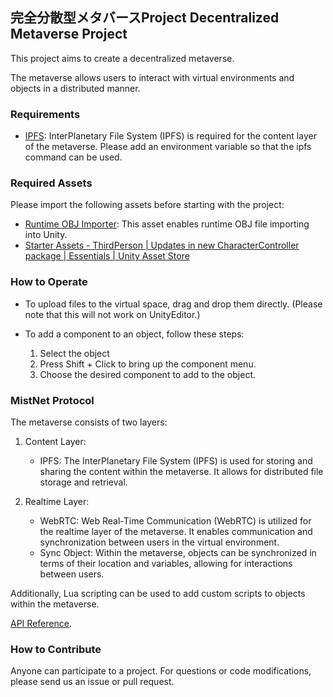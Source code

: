 ## 完全分散型メタバースProject Decentralized Metaverse Project

This project aims to create a decentralized metaverse. 

The metaverse allows users to interact with virtual environments and objects in a distributed manner.

### Requirements

- [IPFS](https://docs.ipfs.tech/install/): InterPlanetary File System (IPFS) is required for the content layer of the metaverse. Please add an environment variable so that the ipfs command can be used.

### Required Assets

Please import the following assets before starting with the project:

- [Runtime OBJ Importer](https://assetstore.unity.com/packages/tools/modeling/runtime-obj-importer-49547): This asset enables runtime OBJ file importing into Unity.
- [Starter Assets - ThirdPerson | Updates in new CharacterController package | Essentials | Unity Asset Store](https://assetstore.unity.com/packages/essentials/starter-assets-thirdperson-updates-in-new-charactercontroller-pa-196526)

### How to Operate

- To upload files to the virtual space, drag and drop them directly. (Please note that this will not work on UnityEditor.)

- To add a component to an object, follow these steps:
  1. Select the object
  2. Press Shift + Click to bring up the component menu.
  3. Choose the desired component to add to the object.

### MistNet Protocol

The metaverse consists of two layers:

1. Content Layer:
   - IPFS: The InterPlanetary File System (IPFS) is used for storing and sharing the content within the metaverse. It allows for distributed file storage and retrieval.

2. Realtime Layer:
   - WebRTC: Web Real-Time Communication (WebRTC) is utilized for the realtime layer of the metaverse. It enables communication and synchronization between users in the virtual environment.
   - Sync Object: Within the metaverse, objects can be synchronized in terms of their location and variables, allowing for interactions between users.

Additionally, Lua scripting can be used to add custom scripts to objects within the metaverse. 

[API Reference](docs/api_reference.md).

### How to Contribute
Anyone can participate to a project.
For questions or code modifications, please send us an issue or pull request.
